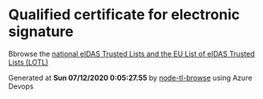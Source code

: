 # Qualified certificate for electronic signature 
 Bbrowse the [national eIDAS Trusted Lists and the EU List of eIDAS Trusted Lists (LOTL)](https://webgate.ec.europa.eu/tl-browser/#/) 
 
 
Generated at **Sun 07/12/2020  0:05:27.55** by [node-tl-browse](https://github.com/ymedlop/node-tl-browser) using Azure Devops 
